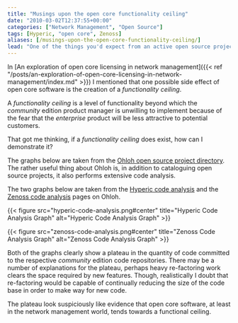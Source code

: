 ```yaml
---
title: "Musings upon the open core functionality ceiling"
date: "2010-03-02T12:37:55+00:00"
categories: ["Network Management", "Open Source"]
tags: [Hyperic, "open core", Zenoss]
aliases: [/musings-upon-the-open-core-functionality-ceiling/]
lead: "One of the things you'd expect from an active open source project is that the code base is likely to grow as more and more features are added. Does a lack of growth imply that there is a functionality ceiling imposed on open core software?"
---
```


<!--more-->

In [An exploration of open core licensing in network management]({{< ref "/posts/an-exploration-of-open-core-licensing-in-network-management/index.md" >}}) I mentioned that one possible side effect of open core software is the creation of a *functionality ceiling*.

A *functionality ceiling* is a level of functionality beyond which the *community* edition product manager is unwilling to implement because of the fear that the *enterprise* product will be less attractive to potential customers.

That got me thinking, if a *functionality ceiling* does exist, how can I demonstrate it?

The graphs below are taken from the [Ohloh open source project directory](http://www.ohloh.net/). The rather useful thing about Ohloh is, in addition to cataloguing open source projects, it also performs extensive code analysis.

The two graphs below are taken from the [Hyperic code analysis](http://www.ohloh.net/p/hyperic/analyses/latest) and the [Zenoss code analysis](http://www.ohloh.net/p/zenoss/analyses/latest) pages on Ohloh.

{{< figure src="hyperic-code-analysis.png#center" title="Hyperic Code Analysis Graph" alt="Hyperic Code Analysis Graph" >}}

{{< figure src="zenoss-code-analysis.png#center" title="Zenoss Code Analysis Graph" alt="Zenoss Code Analysis Graph" >}}

Both of the graphs clearly show a plateau in the quantity of code committed to the respective *community* edition code repositories. There may be a number of explanations for the plateau, perhaps heavy re-factoring work clears the space required by new features. Though, realistically I doubt that re-factoring would be capable of continually reducing the size of the code base in order to make way for new code.

The plateau look suspiciously like evidence that open core software, at least in the network management world, tends towards a functional ceiling.
